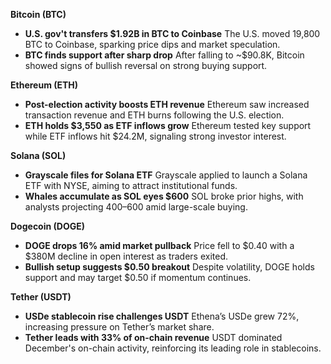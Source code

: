 **Bitcoin (BTC)**

- **U.S. gov't transfers $1.92B in BTC to Coinbase**
   The U.S. moved 19,800 BTC to Coinbase, sparking price dips and market speculation.
- **BTC finds support after sharp drop**
   After falling to ~$90.8K, Bitcoin showed signs of bullish reversal on strong buying support.

**Ethereum (ETH)**

- **Post-election activity boosts ETH revenue**
   Ethereum saw increased transaction revenue and ETH burns following the U.S. election.
- **ETH holds $3,550 as ETF inflows grow**
   Ethereum tested key support while ETF inflows hit $24.2M, signaling strong investor interest.

**Solana (SOL)**

- **Grayscale files for Solana ETF**
   Grayscale applied to launch a Solana ETF with NYSE, aiming to attract institutional funds.
- **Whales accumulate as SOL eyes $600**
   SOL broke prior highs, with analysts projecting $400–$600 amid large-scale buying.

**Dogecoin (DOGE)**

- **DOGE drops 16% amid market pullback**
   Price fell to $0.40 with a $380M decline in open interest as traders exited.
- **Bullish setup suggests $0.50 breakout**
   Despite volatility, DOGE holds support and may target $0.50 if momentum continues.

**Tether (USDT)**

- **USDe stablecoin rise challenges USDT**
   Ethena’s USDe grew 72%, increasing pressure on Tether’s market share.
- **Tether leads with 33% of on-chain revenue**
   USDT dominated December's on-chain activity, reinforcing its leading role in stablecoins.
